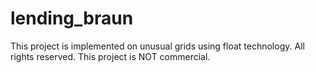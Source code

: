 # lending_braun
This project is implemented on unusual grids using float technology.
All rights reserved. This project is NOT commercial.

